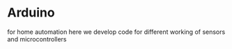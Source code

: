 # Arduino
for home automation
here we develop code for different working of sensors and microcontrollers

